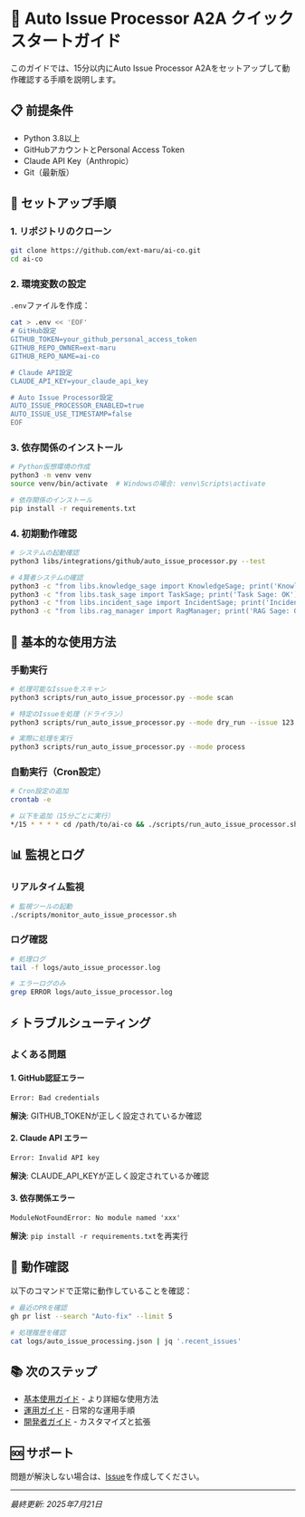 # 🚀 Auto Issue Processor A2A クイックスタートガイド

このガイドでは、15分以内にAuto Issue Processor A2Aをセットアップして動作確認する手順を説明します。

## 📋 前提条件

- Python 3.8以上
- GitHubアカウントとPersonal Access Token
- Claude API Key（Anthropic）
- Git（最新版）

## 🔧 セットアップ手順

### 1. リポジトリのクローン

```bash
git clone https://github.com/ext-maru/ai-co.git
cd ai-co
```

### 2. 環境変数の設定

`.env`ファイルを作成：

```bash
cat > .env << 'EOF'
# GitHub設定
GITHUB_TOKEN=your_github_personal_access_token
GITHUB_REPO_OWNER=ext-maru
GITHUB_REPO_NAME=ai-co

# Claude API設定
CLAUDE_API_KEY=your_claude_api_key

# Auto Issue Processor設定
AUTO_ISSUE_PROCESSOR_ENABLED=true
AUTO_ISSUE_USE_TIMESTAMP=false
EOF
```

### 3. 依存関係のインストール

```bash
# Python仮想環境の作成
python3 -m venv venv
source venv/bin/activate  # Windowsの場合: venv\Scripts\activate

# 依存関係のインストール
pip install -r requirements.txt
```

### 4. 初期動作確認

```bash
# システムの起動確認
python3 libs/integrations/github/auto_issue_processor.py --test

# 4賢者システムの確認
python3 -c "from libs.knowledge_sage import KnowledgeSage; print('Knowledge Sage: OK')"
python3 -c "from libs.task_sage import TaskSage; print('Task Sage: OK')"
python3 -c "from libs.incident_sage import IncidentSage; print('Incident Sage: OK')"
python3 -c "from libs.rag_manager import RagManager; print('RAG Sage: OK')"
```

## 🎯 基本的な使用方法

### 手動実行

```bash
# 処理可能なIssueをスキャン
python3 scripts/run_auto_issue_processor.py --mode scan

# 特定のIssueを処理（ドライラン）
python3 scripts/run_auto_issue_processor.py --mode dry_run --issue 123

# 実際に処理を実行
python3 scripts/run_auto_issue_processor.py --mode process
```

### 自動実行（Cron設定）

```bash
# Cron設定の追加
crontab -e

# 以下を追加（15分ごとに実行）
*/15 * * * * cd /path/to/ai-co && ./scripts/run_auto_issue_processor.sh >> logs/cron.log 2>&1
```

## 📊 監視とログ

### リアルタイム監視

```bash
# 監視ツールの起動
./scripts/monitor_auto_issue_processor.sh
```

### ログ確認

```bash
# 処理ログ
tail -f logs/auto_issue_processor.log

# エラーログのみ
grep ERROR logs/auto_issue_processor.log
```

## ⚡ トラブルシューティング

### よくある問題

#### 1. GitHub認証エラー
```
Error: Bad credentials
```
**解決**: GITHUB_TOKENが正しく設定されているか確認

#### 2. Claude API エラー
```
Error: Invalid API key
```
**解決**: CLAUDE_API_KEYが正しく設定されているか確認

#### 3. 依存関係エラー
```
ModuleNotFoundError: No module named 'xxx'
```
**解決**: `pip install -r requirements.txt`を再実行

## 🎉 動作確認

以下のコマンドで正常に動作していることを確認：

```bash
# 最近のPRを確認
gh pr list --search "Auto-fix" --limit 5

# 処理履歴を確認
cat logs/auto_issue_processing.json | jq '.recent_issues'
```

## 📚 次のステップ

- [基本使用ガイド](basic-usage-guide.md) - より詳細な使用方法
- [運用ガイド](../runbooks/) - 日常的な運用手順
- [開発者ガイド](../developer-guides/) - カスタマイズと拡張

## 🆘 サポート

問題が解決しない場合は、[Issue](https://github.com/ext-maru/ai-co/issues)を作成してください。

---
*最終更新: 2025年7月21日*